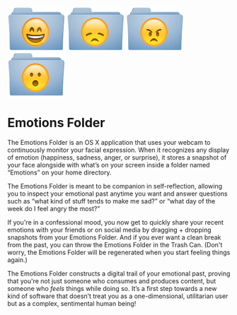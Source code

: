 <img height=100 width=130 src="images/happyfolder.png"></img>
<img height=100 width=130 src="images/sadfolder.png"></img>
<img height=100 width=130 src="images/angryfolder.png"></img>
<img height=100 width=130 src="images/surprisedfolder.png"></img>

# Emotions Folder

The Emotions Folder is an OS X application that uses your webcam to continuously monitor your facial expression. When it recognizes any display of emotion (happiness, sadness, anger, or surprise), it stores a snapshot of your face alongside with what’s on your screen inside a folder named “Emotions” on your home directory.

The Emotions Folder is meant to be companion in self-reflection, allowing you to inspect your emotional past anytime you want and answer questions such as “what kind of stuff tends to make me sad?” or “what day of the week do I feel angry the most?” 

If you're in a confessional mood, you now get to quickly share your recent emotions with your friends or on social media by dragging + dropping snapshots from your Emotions Folder. And if you ever want a clean break from the past, you can throw the Emotions Folder in the Trash Can. (Don't worry, the Emotions Folder will be regenerated when you start feeling things again.)

The Emotions Folder constructs a digital trail of your emotional past, proving that you're not just someone who consumes and produces content, but someone who _feels_ things while doing so.  It’s a first step towards a new kind of software that doesn’t treat you as a one-dimensional, utilitarian user but as a complex, sentimental human being!
